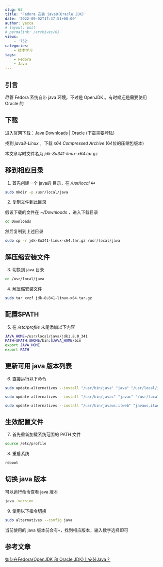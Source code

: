```yaml
---
slug: 63
title: 'Fedora 安装 java8(Oracle JDK)'
date: '2022-09-02T17:37:51+08:00'
author: yexca
# layout: post
# permalink: /archives/63
views:
    - '752'
categories:
    - 技术学习
tags:
    - Fedora
    - Java
---
```


## 引言

尽管 Fedora 系统自带 java 环境，不过是 OpenJDK 。有时候还是需要使用 Oracle 的

## 下载

进入官网下载：[Java Downloads | Oracle](https://www.oracle.com/java/technologies/downloads/) (下载需要登陆)

找到 *java8-Linux* ，下载 *x64 Compressed Archive* (64位的压缩包版本)

本文章写时文件名为 *jdk-8u341-linux-x64.tar.gz*

## 移到相应目录

1. 首先创建一个 java的 目录，在 */usr/local* 中

```bash
sudo mkdir -p /usr/local/java
```

2. 复制文件到此目录

假设下载的文件在 *~/Downloads* ，进入下载目录

```bash
cd Downloads
```

然后复制到上述目录

```bash
sudo cp -r jdk-8u341-linux-x64.tar.gz /usr/local/java
```

## 解压缩安装文件

3. 切换到 java 目录

```bash
cd /usr/local/java
```

4. 解压缩安装文件

```bash
sudo tar xvzf jdk-8u341-linux-x64.tar.gz
```

## 配置$PATH

5. 在 */etc/profile* 末尾添加以下内容

```bash
JAVA_HOME=/usr/local/java/jdk1.8.0_341
PATH=$PATH:$HOME/bin:$JAVA_HOME/bin
export JAVA_HOME
export PATH
```

## 更新可用 java 版本列表

6. 直接运行以下命令

```bash
sudo update-alternatives --install "/usr/bin/java" "java" "/usr/local/java/jdk1.8.0_341/bin/java" 1
```

```bash
sudo update-alternatives --install "/usr/bin/javac" "javac" "/usr/local/java/jdk1.8.0_341/bin/javac" 1
```

```bash
sudo update-alternatives --install "/usr/bin/javaws.itweb" "javaws.itweb" "/usr/local/java/jdk1.8.0_341/bin/javaws.itweb" 1
```

## 生效配置文件

7. 首先重新加载系统范围的 PATH 文件

```bash
source /etc/profile
```

8. 重启系统

```bash
reboot
```

## 切换 java 版本

可以运行命令查看 java 版本

```bash
java -version
```

9. 使用以下指令切换

```bash
sudo alternatives --config java
```

当前使用的 java 版本前会有`+`，找到相应版本，输入数字选择即可

## 参考文章

[如何在Fedora{OpenJDK 和 Oracle JDK}上安装Java？](https://www.lsbin.com/9422.html)